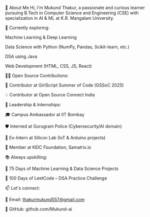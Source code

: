 👋 About Me
Hi, I'm Mukund Thakur, a passionate and curious learner pursuing B.Tech in Computer Science and Engineering (CSE) with specialization in AI & ML at K.R. Mangalam University.

🔧 Currently exploring:

Machine Learning & Deep Learning

Data Science with Python (NumPy, Pandas, Scikit-learn, etc.)

DSA using Java

Web Development (HTML, CSS, JS, React)

👨‍💻 Open Source Contributions:

🌟 Contributor at GirlScript Summer of Code (GSSoC 2025)

💡 Contributor at Open Source Connect India

📣 Leadership & Internships:

🎓 Campus Ambassador at IIT Bombay

🛡️ Interned at Gurugram Police (Cybersecurity/AI domain)

🔌 Ex-Intern at Silicon Lab (IoT & Arduino projects)

🤝 Member at KEIC Foundation, Samatrix.io

📚 Always upskilling:

🚀 75 Days of Machine Learning & Data Science Projects

🔁 100 Days of LeetCode – DSA Practice Challenge

📫 Let's connect:

📧 Email: thakurmukund557@gmail.com

🐙 GitHub: github.com/Mukund-ai

